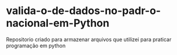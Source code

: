 # valida-o-de-dados-no-padr-o-nacional-em-Python
Repositorio criado para armazenar arquivos que utilizei para praticar programação em python
